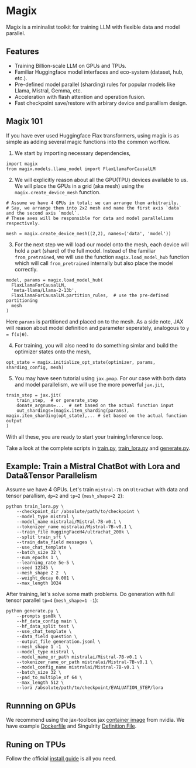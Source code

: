 # Magix
Magix is a mininalist toolkit for training LLM with flexible data and model parallel.

## Features
- Training Billion-scale LLM on GPUs and TPUs.
- Familiar Huggingface model interfaces and eco-system (dataset, hub, etc.).
- Pre-defined model parallel (sharding) rules for popular models like Llama, Mistral, Gemma, etc.
- Acceleration with flash attention and operation fusion.
- Fast checkpoint save/restore with arbirary device and parallism design.

## Magix 101
If you have ever used Huggingface Flax transformers, using magix is as simple as adding several magic functions into the common worflow.

1. We start by importing necessary dependencies,
```
import magix
from magix.models.llama_model import FlaxLlamaForCausalLM
```

2. We will explicitly reason about all the GPU(TPU) devices available to us. We will place the GPUs in a grid (aka mesh) using the `magix.create_device_mesh` function.
```
# Assume we have 4 GPUs in total; we can arrange them arbitrarily.
# Say, we arrange them into 2x2 mesh and name the first axis `data` and the second axis `model`.
# These axes will be responsible for data and model parallelisms respectively.

mesh = magix.create_device_mesh((2,2), names=('data', 'model'))
```

3. For the next step we will load our model onto the mesh, each device will hold a part (shard) of the full model. Instead of the familiar `from_pretrained`, we will use the function `magix.load_model_hub` function which will call `from_pretrained` internally but also place the model correctly.
```
model, params = magix.load_model_hub(
  FlaxLlamaForCausalLM,
  'meta-llama/Llama-2-13b',
  FlaxLlamaForCausalLM.partition_rules,  # use the pre-defined partitioning
  mesh
)
```
Here `params` is partitioned and placed on to the mesh. As a side note, JAX will reason about model definition and parameter seperately, analogous to `y = f(x|θ)`.

4. For training, you will also need to do something simlar and build the optimizer states onto the mesh,
```
opt_state = magix.initialize_opt_state(optimizer, params, sharding_config, mesh)
```

5. You may have seen tutorial using `jax.pmap`. For our case with both data and model parallelism, we will use the more powerful `jax.jit`,
```
train_step = jax.jit(
    train_step,  # or generate_step
    donate_argnums=...  # set based on the actual function input 
    out_shardings=(magix.item_sharding(params), magix.item_sharding(opt_state),... # set based on the actual function output 
)
```

With all these, you are ready to start your training/inference loop.

Take a look at the complete scripts in [train.py](https://github.com/luyug/magix/blob/main/train.py), [train_lora.py](https://github.com/luyug/magix/blob/main/train_lora.py) and [generate.py](https://github.com/luyug/magix/blob/main/generate.py).

## Example: Train a Mistral ChatBot with Lora and Data&Tensor Parallelism
Assume we have 4 GPUs. Let's train `mistral-7b` on `UltraChat` with data and tensor parallism, `dp=2` and `tp=2` (`mesh_shape=2 2`):
```
python train_lora.py \
    --checkpoint_dir /absolute/path/to/checkpoint \
    --model_type mistral \
    --model_name mistralai/Mistral-7B-v0.1 \
    --tokenizer_name mistralai/Mistral-7B-v0.1 \
    --train_file HuggingFaceH4/ultrachat_200k \
    --split train_sft \
    --train_data_field messages \
    --use_chat_template \
    --batch_size 32 \
    --num_epochs 1 \
    --learning_rate 5e-5 \
    --seed 12345 \
    --mesh_shape 2 2  \
    --weight_decay 0.001 \
    --max_length 1024
```
After training, let's solve some math problems. Do generation with full tensor parallel `tp=4` (`mesh_shape=1 -1`):
```
python generate.py \
    --prompts gsm8k \
    --hf_data_config main \
    --hf_data_split test \
    --use_chat_template \
    --data_field question \
    --output_file generation.jsonl \
    --mesh_shape 1 -1  \
    --model_type mistral \
    --model_name_or_path mistralai/Mistral-7B-v0.1 \
    --tokenizer_name_or_path mistralai/Mistral-7B-v0.1 \
    --model_config_name mistralai/Mistral-7B-v0.1 \
    --batch_size 32 \
    --pad_to_multiple_of 64 \
    --max_length 512 \
    --lora /absolute/path/to/checkpoint/EVALUATION_STEP/lora
```

## Runnning on GPUs
We recommend using the jax-toolbox jax [container image](https://github.com/NVIDIA/JAX-Toolbox/pkgs/container/jax) from nvidia. We have example [Dockerfile](https://github.com/luyug/magix/blob/main/container/Dockerfile) and Singulrity [Definition File](https://github.com/luyug/magix/blob/main/container/magix-gpu.def).

## Runing on TPUs
Follow the official [install guide](https://jax.readthedocs.io/en/latest/installation.html#pip-installation-google-cloud-tpu) is all you need.
